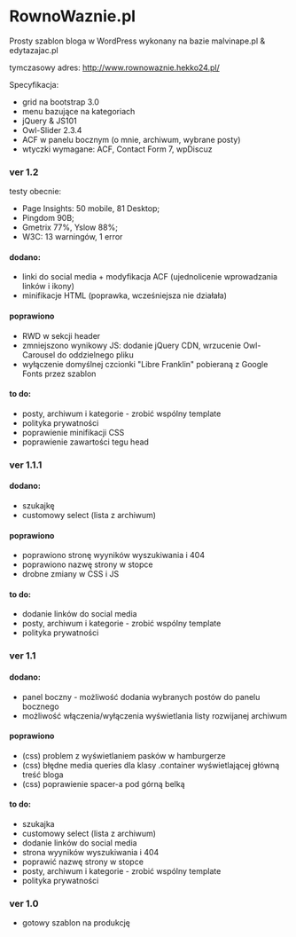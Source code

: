 # RownoWaznie.pl
Prosty szablon bloga w WordPress wykonany na bazie malvinape.pl & edytazajac.pl

tymczasowy adres: http://www.rownowaznie.hekko24.pl/

Specyfikacja:
- grid na bootstrap 3.0
- menu bazujące na kategoriach
- jQuery & JS101
- Owl-Slider 2.3.4
- ACF w panelu bocznym (o mnie, archiwum, wybrane posty)
- wtyczki wymagane: ACF, Contact Form 7, wpDiscuz

### ver 1.2
testy obecnie: 
- Page Insights: 50 mobile, 81 Desktop; 
- Pingdom 90B; 
- Gmetrix 77%, Yslow 88%; 
- W3C: 13 warningów, 1 error
#### dodano:
- linki do social media + modyfikacja ACF (ujednolicenie wprowadzania linków i ikony)
- minifikacje HTML (poprawka, wcześniejsza nie działała)
#### poprawiono
- RWD w sekcji header
- zmniejszono wynikowy JS: dodanie jQuery CDN, wrzucenie Owl-Carousel do oddzielnego pliku
- wyłączenie domyślnej czcionki "Libre Franklin" pobieraną z Google Fonts przez szablon
#### to do:
- posty, archiwum i kategorie - zrobić wspólny template
- polityka prywatności
- poprawienie minifikacji CSS
- poprawienie zawartości tegu head

### ver 1.1.1
#### dodano:
- szukajkę
- customowy select (lista z archiwum)
#### poprawiono
- poprawiono stronę wyyników wyszukiwania i 404
- poprawiono nazwę strony w stopce
- drobne zmiany w CSS i JS
#### to do:
- dodanie linków do social media
- posty, archiwum i kategorie - zrobić wspólny template
- polityka prywatności

### ver 1.1
#### dodano:
- panel boczny - możliwość dodania wybranych postów do panelu bocznego
- możliwość włączenia/wyłączenia wyświetlania listy rozwijanej archiwum
#### poprawiono
- (css) problem z wyświetlaniem pasków w hamburgerze
- (css) błędne media queries dla klasy .container wyświetlającej główną treść bloga
- (css) poprawienie spacer-a pod górną belką
#### to do:
- szukajka
- customowy select (lista z archiwum)
- dodanie linków do social media
- strona wyyników wyszukiwania i 404
- poprawić nazwę strony w stopce
- posty, archiwum i kategorie - zrobić wspólny template
- polityka prywatności

### ver 1.0
- gotowy szablon na produkcję

